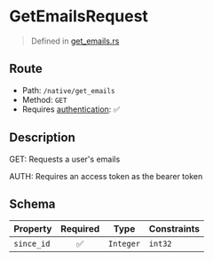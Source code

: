 # GetEmailsRequest
> Defined in [get_emails.rs](../../../../../interface/src/interface/routes/native/get_emails.rs)

## Route
- Path: `/native/get_emails`
- Method: `GET`
- Requires [authentication](../../../../Flows/Authentication%20Flow.md): ✅

## Description
GET: Requests a user's emails

AUTH: Requires an access token as the bearer token

## Schema

| Property | Required | Type | Constraints |
| --- | :---: | --- | --- |
| `since_id` | ✅ | `Integer` | `int32` | 



